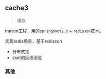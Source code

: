 ## cache3
>缓存

maven工程，用的`springboot2.x` + `redisson`技术。

实现redis场景，基于redisson
- 分布式锁
- zset的延迟消息

### 其他
